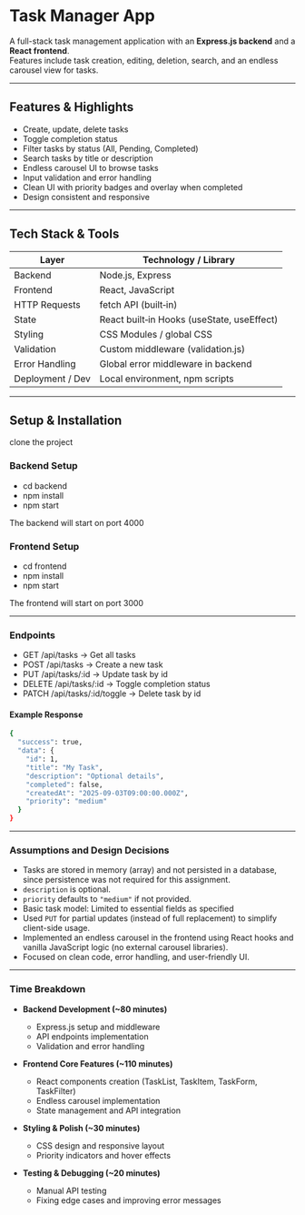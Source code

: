 ﻿# Task Manager App
A full-stack task management application with an **Express.js backend** and a **React frontend**.  
Features include task creation, editing, deletion, search, and an endless carousel view for tasks.

---

## Features & Highlights

- Create, update, delete tasks  
- Toggle completion status  
- Filter tasks by status (All, Pending, Completed)  
- Search tasks by title or description  
- Endless carousel UI to browse tasks  
- Input validation and error handling  
- Clean UI with priority badges and overlay when completed  
- Design consistent and responsive

---

## Tech Stack & Tools

| Layer       | Technology / Library         |
|--------------|------------------------------|
| Backend      | Node.js, Express              |
| Frontend     | React, JavaScript             |
| HTTP Requests| fetch API (built‑in)         |
| State        | React built‑in Hooks (useState, useEffect) |
| Styling      | CSS Modules / global CSS       |
| Validation    | Custom middleware (validation.js) |
| Error Handling| Global error middleware in backend |
| Deployment / Dev | Local environment, npm scripts |

---

## Setup & Installation
clone the project

### Backend Setup
- cd backend
- npm install
- npm start
  
The backend will start on port 4000

### Frontend Setup
- cd frontend
- npm install
- npm start
  
The frontend will start on port 3000

---

### Endpoints
- GET /api/tasks → Get all tasks
- POST /api/tasks → Create a new task
- PUT /api/tasks/:id → Update task by id
- DELETE /api/tasks/:id → Toggle completion status
- PATCH /api/tasks/:id/toggle → Delete task by id

#### Example Response
```bash
{
  "success": true,
  "data": {
    "id": 1,
    "title": "My Task",
    "description": "Optional details",
    "completed": false,
    "createdAt": "2025-09-03T09:00:00.000Z",
    "priority": "medium"
  }
}
```

---

### Assumptions and Design Decisions
- Tasks are stored in memory (array) and not persisted in a database, since persistence was not required for this assignment.  
- `description` is optional.  
- `priority` defaults to `"medium"` if not provided. 
- Basic task model: Limited to essential fields as specified 
- Used `PUT` for partial updates (instead of full replacement) to simplify client-side usage.  
- Implemented an endless carousel in the frontend using React hooks and vanilla JavaScript logic (no external carousel libraries).  
- Focused on clean code, error handling, and user-friendly UI.

---

### Time Breakdown
- **Backend Development (~80 minutes)**  
  - Express.js setup and middleware  
  - API endpoints implementation 
  - Validation and error handling  

- **Frontend Core Features (~110 minutes)**  
  - React components creation (TaskList, TaskItem, TaskForm, TaskFilter)  
  - Endless carousel implementation  
  - State management and API integration  

- **Styling & Polish (~30 minutes)**  
  - CSS design and responsive layout  
  - Priority indicators and hover effects  

- **Testing & Debugging (~20 minutes)**  
  - Manual API testing
  - Fixing edge cases and improving error messages  










